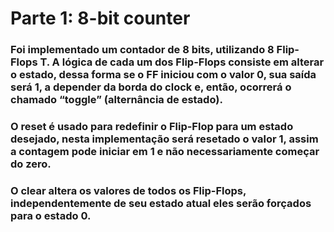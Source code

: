 # Parte 1: 8-bit counter

### Foi implementado um contador de 8 bits, utilizando 8 Flip-Flops T. A lógica de cada um dos Flip-Flops consiste em alterar o estado, dessa forma se o FF iniciou com o valor 0, sua saída será 1, a depender da borda do clock e, então, ocorrerá o chamado “toggle” (alternância de estado).
### O reset é usado para redefinir o Flip-Flop para um estado desejado, nesta implementação será resetado o valor 1, assim a contagem pode iniciar em 1 e não necessariamente começar do zero.
### O clear altera os valores de todos os Flip-Flops, independentemente de seu estado atual eles serão forçados para o estado 0.
